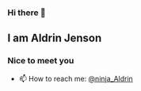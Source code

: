 ### Hi there 👋

## I am Aldrin Jenson

### Nice to meet you


- 📫 How to reach me: [@ninja_Aldrin](https://twitter.com/ninja_Aldrin/)
<!--
**aldrinjenson/aldrinjenson** is a ✨ _special_ ✨ repository because its `README.md` (this file) appears on your GitHub profile.
Here are some ideas to get you started:
- 🔭 I’m currently working on React Native
- 🌱 I’m currently learning Typescript!
- 👯 I’m looking to collaborate on any intersting projects
- 💬 Ask me about React and Redux
-->
